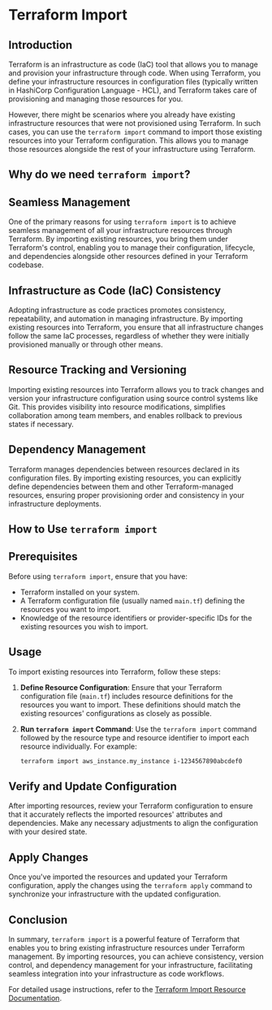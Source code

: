 # Terraform Import

## Introduction

Terraform is an infrastructure as code (IaC) tool that allows you to manage and provision your infrastructure through code. When using Terraform, you define your infrastructure resources in configuration files (typically written in HashiCorp Configuration Language - HCL), and Terraform takes care of provisioning and managing those resources for you.

However, there might be scenarios where you already have existing infrastructure resources that were not provisioned using Terraform. In such cases, you can use the `terraform import` command to import those existing resources into your Terraform configuration. This allows you to manage those resources alongside the rest of your infrastructure using Terraform.

## Why do we need `terraform import`?

## Seamless Management

One of the primary reasons for using `terraform import` is to achieve seamless management of all your infrastructure resources through Terraform. By importing existing resources, you bring them under Terraform's control, enabling you to manage their configuration, lifecycle, and dependencies alongside other resources defined in your Terraform codebase.

## Infrastructure as Code (IaC) Consistency

Adopting infrastructure as code practices promotes consistency, repeatability, and automation in managing infrastructure. By importing existing resources into Terraform, you ensure that all infrastructure changes follow the same IaC processes, regardless of whether they were initially provisioned manually or through other means.

## Resource Tracking and Versioning

Importing existing resources into Terraform allows you to track changes and version your infrastructure configuration using source control systems like Git. This provides visibility into resource modifications, simplifies collaboration among team members, and enables rollback to previous states if necessary.

## Dependency Management

Terraform manages dependencies between resources declared in its configuration files. By importing existing resources, you can explicitly define dependencies between them and other Terraform-managed resources, ensuring proper provisioning order and consistency in your infrastructure deployments.

## How to Use `terraform import`

## Prerequisites

Before using `terraform import`, ensure that you have:

- Terraform installed on your system.
- A Terraform configuration file (usually named `main.tf`) defining the resources you want to import.
- Knowledge of the resource identifiers or provider-specific IDs for the existing resources you wish to import.

## Usage

To import existing resources into Terraform, follow these steps:

1. **Define Resource Configuration**: Ensure that your Terraform configuration file (`main.tf`) includes resource definitions for the resources you want to import. These definitions should match the existing resources' configurations as closely as possible.

2. **Run `terraform import` Command**: Use the `terraform import` command followed by the resource type and resource identifier to import each resource individually. For example:

   ```bash
   terraform import aws_instance.my_instance i-1234567890abcdef0
   ```


## Verify and Update Configuration

After importing resources, review your Terraform configuration to ensure that it accurately reflects the imported resources' attributes and dependencies. Make any necessary adjustments to align the configuration with your desired state.

## Apply Changes

Once you've imported the resources and updated your Terraform configuration, apply the changes using the `terraform apply` command to synchronize your infrastructure with the updated configuration.

## Conclusion

In summary, `terraform import` is a powerful feature of Terraform that enables you to bring existing infrastructure resources under Terraform management. By importing resources, you can achieve consistency, version control, and dependency management for your infrastructure, facilitating seamless integration into your infrastructure as code workflows.

For detailed usage instructions, refer to the [Terraform Import Resource Documentation](https://jhooq.com/terraform-import-resource/).
